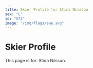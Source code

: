```yaml
---
title: Skier Profile for Stina Nilsson
sex: "L"
id: "572"
image: "/img/flags/swe.svg" 
---
```


# Skier Profile

This page is for: Stina Nilsson.
    